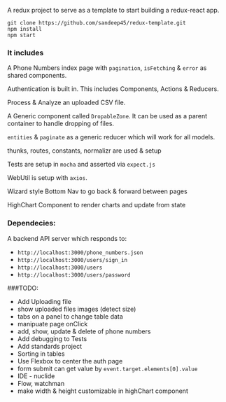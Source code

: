 A redux project to serve as a template to start building a redux-react app.

````
git clone https://github.com/sandeep45/redux-template.git
npm install
npm start
````

### It includes

A Phone Numbers index page with `pagination`, `isFetching` & `error` as shared components.

Authentication is built in. This includes Components, Actions & Reducers.

Process & Analyze an uploaded CSV file.

A Generic component called `DropableZone`. It can be used as a parent container to handle dropping of files.

`entities` & `paginate` as a generic reducer which will work for all models.

thunks, routes, constants, normalizr are used & setup

Tests are setup in `mocha` and asserted via `expect.js`

WebUtil is setup with `axios`.

Wizard style Bottom Nav to go back & forward between pages

HighChart Component to render charts and update from state

### Dependecies:

A backend API server which responds to:

- `http://localhost:3000/phone_numbers.json`
- `http://localhost:3000/users/sign_in`
- `http://localhost:3000/users`
- `http://localhost:3000/users/password`

###TODO:

- Add Uploading file
- show uploaded files images (detect size)
- tabs on a panel to change table data
- manipuate page onClick
- add, show, update & delete of phone numbers
- Add debugging to Tests
- Add standards project
- Sorting in tables
- Use Flexbox to center the auth page
- form submit can get value by `event.target.elements[0].value`
- IDE - nuclide
- Flow, watchman
- make width & height customizable in highChart component